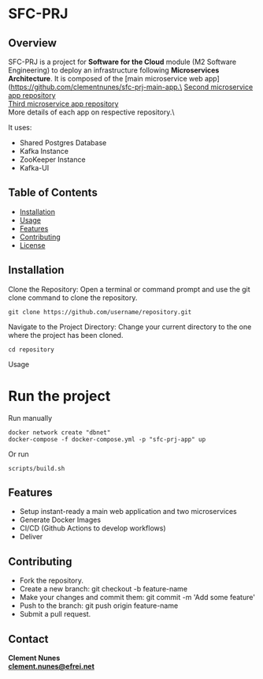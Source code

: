 # SFC-PRJ

## Overview

SFC-PRJ is a project for **Software for the Cloud** module (M2 Software Engineering) to deploy an infrastructure following **Microservices Architecture**.
It is composed of the [main microservice web app](https://github.com/clementnunes/sfc-prj-main-app.\
[Second microservice app repository](https://github.com/clementnunes/sfc-prj-ms1)\
[Third microservice app repository](https://github.com/clementnunes/sfc-prj-ms2)\
More details of each app on respective repository.\

It uses: 
- Shared Postgres Database
- Kafka Instance
- ZooKeeper Instance
- Kafka-UI

## Table of Contents

- [Installation](#installation)
- [Usage](#usage)
- [Features](#features)
- [Contributing](#contributing)
- [License](#license)

## Installation

Clone the Repository:
Open a terminal or command prompt and use the git clone command to clone the repository.

```
git clone https://github.com/username/repository.git
```

Navigate to the Project Directory:
Change your current directory to the one where the project has been cloned.

```
cd repository
```

Usage
# Run the project
Run manually
```
docker network create "dbnet"
docker-compose -f docker-compose.yml -p "sfc-prj-app" up
```
Or run 
```
scripts/build.sh
```

## Features
- Setup instant-ready a main web application and two microservices
- Generate Docker Images
- CI/CD (Github Actions to develop workflows)
- Deliver

## Contributing

- Fork the repository.
- Create a new branch: git checkout -b feature-name
- Make your changes and commit them: git commit -m 'Add some feature'
- Push to the branch: git push origin feature-name
- Submit a pull request.

## Contact

**Clement Nunes**\
**clement.nunes@efrei.net**
